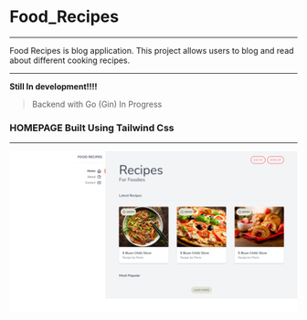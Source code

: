 # Food_Recipes
<hr/>

Food Recipes is blog application. This project allows users to blog and read about different cooking recipes.


<hr/>

**Still In development!!!!**  
> Backend with Go (Gin) In Progress


### HOMEPAGE Built Using Tailwind Css
<hr/>

![HomePage](https://github.com/oyewunmio/Food_Recipes/blob/master/Preview.html.png)




